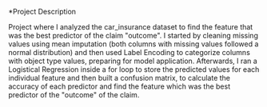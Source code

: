 *Project Description

Project where I analyzed the car_insurance dataset to find the feature that was the best predictor of the claim "outcome". 
I started by cleaning missing values using mean imputation (both columns with missing values followed a normal distribution) and then used Label Encoding to categorize columns with object type values, preparing for model application.
Afterwards, I ran a Logistical Regression inside a for loop to store the predicted values for each individual feature and then built a confusion matrix, to calculate the accuracy of each predictor and find the feature which was the best predictor of the "outcome" of the claim. 
